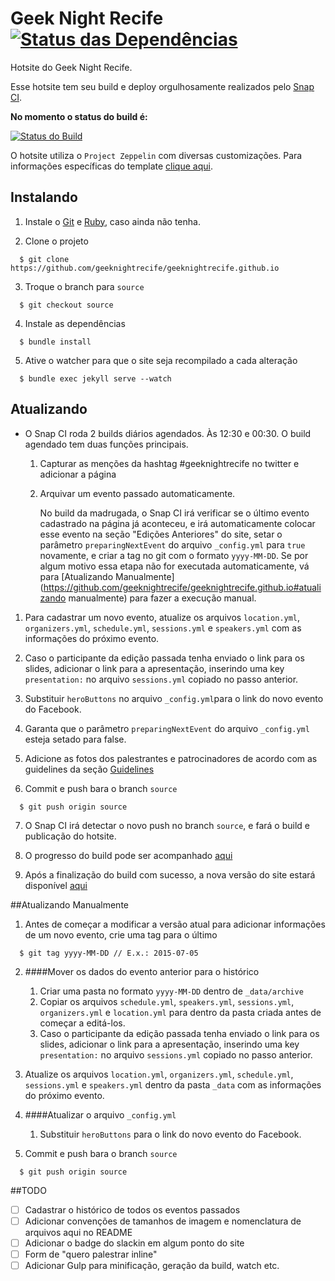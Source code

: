 # Geek Night Recife [![Status das Dependências](https://gemnasium.com/geeknightrecife/geeknightrecife.github.io.svg)](https://gemnasium.com/geeknightrecife/geeknightrecife.github.io)

Hotsite do Geek Night Recife.

Esse hotsite tem seu build e deploy orgulhosamente realizados pelo [Snap CI](https://snap-ci.com/).

__No momento o status do build é:__

[![Status do Build](https://snap-ci.com/geeknightrecife/geeknightrecife.github.io/branch/source/build_image)](https://snap-ci.com/geeknightrecife/geeknightrecife.github.io/branch/source)

O hotsite utiliza o `Project Zeppelin` com diversas customizações. Para informações específicas do template [clique aqui](https://github.com/gdg-x/zeppelin).

## Instalando

1. Instale o [Git](http://git-scm.com/downloads) e [Ruby](https://www.ruby-lang.org/en/downloads/), caso ainda não tenha.

2. Clone o projeto

  ```
    $ git clone https://github.com/geeknightrecife/geeknightrecife.github.io
  ```

3. Troque o branch para `source`

  ```
    $ git checkout source
  ```

4. Instale as dependências

  ```
    $ bundle install
  ```

5. Ative o watcher para que o site seja recompilado a cada alteração

  ```
    $ bundle exec jekyll serve --watch
  ```  

## Atualizando

* O Snap CI roda 2 builds diários agendados. Às 12:30 e 00:30. O build agendado tem duas funções principais.
    1. Capturar as menções da hashtag #geeknightrecife no twitter e adicionar a página
    2. Arquivar um evento passado automaticamente.
       
       No build da madrugada, o Snap CI irá verificar se o último evento cadastrado na página já aconteceu, e irá automaticamente colocar esse evento na seção "Edições Anteriores" do site, setar o parâmetro `preparingNextEvent` do arquivo `_config.yml` para `true` novamente, e criar a tag no git com o formato `yyyy-MM-DD`. Se por algum motivo essa etapa não for executada automaticamente, vá para [Atualizando Manualmente](https://github.com/geeknightrecife/geeknightrecife.github.io#atualizando manualmente) para fazer a execução manual.

1. Para cadastrar um novo evento, atualize os arquivos `location.yml`, `organizers.yml`, `schedule.yml`, `sessions.yml` e `speakers.yml` com as informações do próximo evento.

2. Caso o participante da edição passada tenha enviado o link para os slides, adicionar o link para a apresentação, inserindo uma key `presentation:` no arquivo `sessions.yml` copiado no passo anterior.

3. Substituir `heroButtons` no arquivo ```_config.yml```para o link do novo evento do Facebook. 

4. Garanta que o parâmetro `preparingNextEvent` do arquivo `_config.yml` esteja setado para false.

5. Adicione as fotos dos palestrantes e patrocinadores de acordo com as guidelines da seção [Guidelines](https://github.com/geeknightrecife/geeknightrecife.github.io#guidelines)

6. Commit e push bara o branch `source`

  ```
    $ git push origin source
  ```

7. O Snap CI irá detectar o novo push no branch `source`, e fará o build e publicação do hotsite.

8. O progresso do build pode ser acompanhado [aqui](https://snap-ci.com/mateusrevoredo/geeknightrecife.github.io/branch/source)

9. Após a finalização do build com sucesso, a nova versão do site estará disponível [aqui](http://geeknightrecife.github.io) 

##Atualizando Manualmente

1. Antes de começar a modificar a versão atual para adicionar informações de um novo evento, crie uma tag para o último

  ```
    $ git tag yyyy-MM-DD // E.x.: 2015-07-05
  ```

2. ####Mover os dados do evento anterior para o histórico
	1. Criar uma pasta no formato `yyyy-MM-DD` dentro de `_data/archive`
	2. Copiar os arquivos `schedule.yml`, `speakers.yml`, `sessions.yml`, `organizers.yml` e `location.yml` para dentro da pasta criada antes de começar a editá-los.
	3. Caso o participante da edição passada tenha enviado o link para os slides, adicionar o link para a apresentação, inserindo uma key `presentation:` no arquivo `sessions.yml` copiado no passo anterior.

3. Atualize os arquivos `location.yml`, `organizers.yml`, `schedule.yml`, `sessions.yml` e `speakers.yml` dentro da pasta `_data` com as informações do próximo evento.

4. ####Atualizar o arquivo `_config.yml`
	1. Substituir `heroButtons` para o link do novo evento do Facebook.

5. Commit e push bara o branch `source`

  ```
    $ git push origin source
  ```

##TODO

- [ ] Cadastrar o histórico de todos os eventos passados
- [ ] Adicionar convenções de tamanhos de imagem e nomenclatura de arquivos aqui no README
- [ ] Adicionar o badge do slackin em algum ponto do site
- [ ] Form de "quero palestrar inline"
- [ ] Adicionar Gulp para minificação, geração da build, watch etc.
